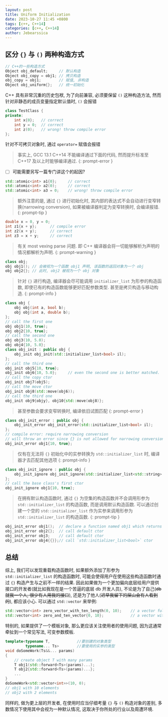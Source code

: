 ```yaml
---
layout: post
title: Uniform Initialization
date: 2023-10-27 11:45 +0800
tags: [c++, C++14]
categories: [c++, C++14]
author: Jebearssica
---
```


## 区分 `{}` 与 `()` 两种构造方式

```c++
// C++的一些构造方式
Object obj_default;     // 默认构造
Object obj_copy = obj1; // 拷贝构造
obj_copy = obj1;        // 赋值, 非构造
Object obj_uniform{};   // 统一初始化
```

C++ 具有非常沉重的历史包袱, 为了向前兼容, 必须要保留 `()` 这种构造方法, 然而针对非静态的成员变量指定默认值时, `()` 会报错

```c++
class TestClass {
private:
    int x{0};   // correct
    int y = 0;  // correct
    int z(0);   // wrong! throw compile error
};
```

针对不可拷贝对象时, 通过 `operator=` 赋值会报错

> 事实上, GCC 13.1 C++14 不能编译通过下面的代码, 然而提升标准至 C++17 及以上时能够编译通过.
{: prompt-error }

- [ ] 可能需要另写一篇专门讲这个的起因?

```c++
std::atomic<int> a1{0};     // correct
std::atomic<int> a2(0);     // correct
std::atomic<int> a3 = 0;    // wrong! throw compile error
```

> 额外注意的是, 通过 `{}` 进行初始化时, 其内部的表达式不会自动进行变窄转换(narrowing conversion), 如果被编译器判定为变窄转换时, 会编译报错.
{: prompt-tip }

```c++
double x = 0, y = 0;
int z1{x + y};      // compile error
int z2(x + y);      // correct
int z3 = x + y;     // correct
```

> 有关 most vexing parse 问题. 即 C++ 编译器会将一切能够解析为声明的情况都解析为声明.
{: prompt-warning }

```c++
class obj;
obj obj1(); // 会被视为一个函数 obj1 声明, 该函数的返回对象为一个 obj
obj obj2{}; // 此时, obj2 被视为一个 obj 对象
```

> 针对 `{}` 进行构造, 编译器会尽可能调用 `initializer_list` 为形参的构造函数, 即使已有的构造函数能够更好匹配参数类型. 甚至是拷贝构造与移动构造.
{: prompt-info }

```c++
class obj {
    obj obj(int a, bool b);
    obj obj(int a, double b);
};
// call the first one
obj obj1(10, true);
obj obj2{10, true};
// call the second one
obj obj3(10, 5.0);
obj obj4{10, 5.0};
class obj_init : public obj {
    obj_init obj_init(std::initializer_list<bool> il);
};
// call the third one
obj_init obj5{10, true};
obj_init obj6{10, 5.0};     // even the second one is better matched.
// call the copy ctor
obj_init obj7(obj5);
// call the move ctor
obj_init obj8(std::move(obj6));
// call the third one
obj_init obj9{objy}, obj10{std::move(obj8)};
```

> 甚至参数会要求变窄转换时, 编译依旧试图匹配
{: prompt-error }

```c++
class obj_init_error : public obj {
    obj_init_error obj_init_error(std::initializer_list<bool> il);
};
// compile error: require narrowing conversion
// will throw an error since {} is not allowed for narrowing conversion
obj_init_error obj1{10, true};
```

> 仅有在无法将 `{}` 初始化中的实参转换为 `std::initializer_list` 时, 编译器才去匹配其他选项
{: prompt-info }

```c++
class obj_init_ignore : public obj {
    obj_init_ignore obj_init_ignore(std::initializer_list<std::string> il); 
};
// call the base class's first ctor
obj_init_ignore obj1{10, true};
```

> 在拥有默认构造函数时, 通过 `{}` 为空集的构造函数并不会调用形参为 `std::initializer_list` 的构造函数, 而是调用默认构造函数. 可以通过创建一个空的 `std::initializer_list` 作为实参来调用形参为 `std::initializer_list` 的构造函数.
{: prompt-tip }

```c++
obj_init_error obj1();  // declare a function named obj1 which returns an "obj_init_error" object
obj_init_error obj2{};  // call default ctor
obj_init_error obj3;    // call default ctor
obj_init_error obj4{{}};// call `std::initializer_list<bool>` ctor
```

## 总结

综上, 我们可以发现重载构造函数时, 如果额外添加了形参为 `std::initializer_list` 的构造函数时, 可能会使得用户在使用这些构造函数时通过 `{}` 构造产生与之前不一样的结果. 因此如果做为一个更加偏向底层给用户提供接口的开发者(就比如我现在是一个苦逼的底层 db 开发人员), 不论是为了自己(~~db 就我一个人, 很少有人用我的接口~~), 还是为了他人(~~迟早我留下的屎山会有人看到的~~), 都应该小心. 可以通过 `std::vector` 来举例:

```c++
std::vector<int> zero_vector_with_ten_length(0, 10);    // a vector full of 0, and its length equals 10
std::vector<int> zero_and_ten_vector{0, 10};            // a vector with 2 elements, 0 and 10
```

特别的, 如果提供了一个模板对象, 那么更应该关注使用者的使用问题, 因为这通常牵扯到一个常见写法, 可变参数模板.

```c++
template<typename T,            //要创建的对象类型
         typename... Ts>        //要使用的实参的类型
void doSomeWork(Ts&&... params)
{
    // create object T with many params
    T obj1(std::forward<Ts>(params)...);
    T obj2{std::forward<Ts>(params)...};
    ...
}
doSomeWork<std::vector<int>>(10, 0);
// obj1 with 10 elements
// obj2 with 2 elements
```

同样的, 做为更上层的开发者, 在使用时应当仔细考量 `{}` 与 `()` 构造对象的差别, 多数情况下使用其中会视为一种默认情况, 这取决于你所处的行业以及周遭环境.
